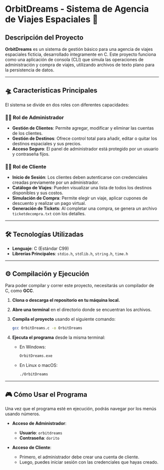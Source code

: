 # OrbitDreams - Sistema de Agencia de Viajes Espaciales 🚀

## Descripción del Proyecto

**OrbitDreams** es un sistema de gestión básico para una agencia de viajes espaciales ficticia, desarrollado íntegramente en C. Este proyecto funciona como una aplicación de consola (CLI) que simula las operaciones de administración y compra de viajes, utilizando archivos de texto plano para la persistencia de datos.

-----

## 🛸 Características Principales

El sistema se divide en dos roles con diferentes capacidades:

### 👨‍💼 Rol de Administrador

  * **Gestión de Clientes**: Permite agregar, modificar y eliminar las cuentas de los clientes.
  * **Gestión de Destinos**: Ofrece control total para añadir, editar o quitar los destinos espaciales y sus precios.
  * **Acceso Seguro**: El panel de administrador está protegido por un usuario y contraseña fijos.

### 🧑‍🚀 Rol de Cliente

  * **Inicio de Sesión**: Los clientes deben autenticarse con credenciales creadas previamente por un administrador.
  * **Catálogo de Viajes**: Pueden visualizar una lista de todos los destinos disponibles y sus costos.
  * **Simulación de Compra**: Permite elegir un viaje, aplicar cupones de descuento y realizar un pago virtual.
  * **Generación de Tickets**: Al completar una compra, se genera un archivo `ticketdecompra.txt` con los detalles.

-----

## 🛠️ Tecnologías Utilizadas

  * **Lenguaje**: C (Estándar C99)
  * **Librerías Principales**: `stdio.h`, `stdlib.h`, `string.h`, `time.h`

-----

## ⚙️ Compilación y Ejecución

Para poder compilar y correr este proyecto, necesitarás un compilador de C, como **GCC**.

1.  **Clona o descarga el repositorio en tu máquina local.**

2.  **Abre una terminal** en el directorio donde se encuentran los archivos.

3.  **Compila el proyecto** usando el siguiente comando:

    ```bash
    gcc OrbitDreams.c -o OrbitDreams
    ```

4.  **Ejecuta el programa** desde la misma terminal:

      * En Windows:
        ```bash
        OrbitDreams.exe
        ```
      * En Linux o macOS:
        ```bash
        ./OrbitDreams
        ```

-----

## 🎮 Cómo Usar el Programa

Una vez que el programa esté en ejecución, podrás navegar por los menús usando números.

  * **Acceso de Administrador**:

      * **Usuario**: `orbitdreams`
      * **Contraseña**: `dorito`

  * **Acceso de Cliente**:

      * Primero, el administrador debe crear una cuenta de cliente.
      * Luego, puedes iniciar sesión con las credenciales que hayas creado.
